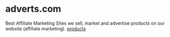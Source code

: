 # adverts.com
Best Affiliate Marketing Sites
we sell, market and advertise products on our website  (affiliate marketing).
[products](../bluetoothfolder/20210327-055142.png)

